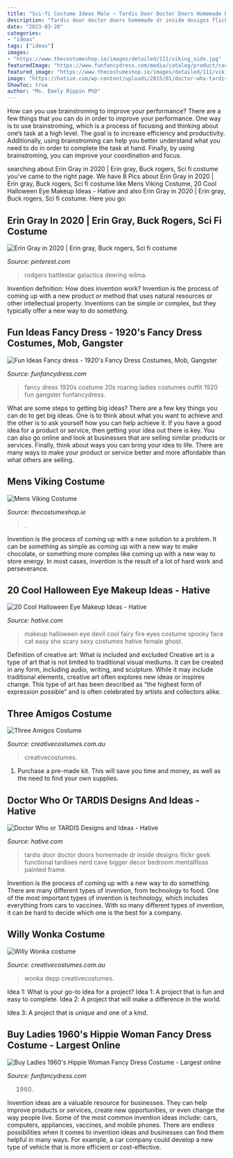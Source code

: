 ```yaml
---
title: "Sci-fi Costume Ideas Male ~ Tardis Door Doctor Doors Homemade Dr Inside Designs Flickr Geek Functional Tardises Nerd Cave Bigger Decor Bedroom Mentalfloss Painted Frame"
description: "Tardis door doctor doors homemade dr inside designs flickr geek functional tardises nerd cave bigger decor bedroom mentalfloss painted frame"
date: "2023-03-28"
categories:
- "ideas"
tags: ["ideas"]
images:
- "https://www.thecostumeshop.ie/images/detailed/111/viking_side.jpg"
featuredImage: "https://www.funfancydress.com/media/catalog/product/cache/1/image/1200x/040ec09b1e35df139433887a97daa66f/s/a/sanc0684_b.jpg"
featured_image: "https://www.thecostumeshop.ie/images/detailed/111/viking_side.jpg"
image: "https://hative.com/wp-content/uploads/2015/01/doctor-who-tardis/14-doctor-who-tardis.jpg"
ShowToc: true
author: "Ms. Emely Rippin PhD"
---
```



How can you use brainstroming to improve your performance?
There are a few things that you can do in order to improve your performance. One way is to use brainstroming, which is a process of focusing and thinking about one’s task at a high level. The goal is to increase efficiency and productivity. Additionally, using brainstroming can help you better understand what you need to do in order to complete the task at hand. Finally, by using brainstroming, you can improve your coordination and focus.

	

		
searching about Erin Gray in 2020 | Erin gray, Buck rogers, Sci fi costume you've came to the right page. We have 8 Pics about Erin Gray in 2020 | Erin gray, Buck rogers, Sci fi costume like Mens Viking Costume, 20 Cool Halloween Eye Makeup Ideas - Hative and also Erin Gray in 2020 | Erin gray, Buck rogers, Sci fi costume. Here you go:
		
    
## Erin Gray In 2020 | Erin Gray, Buck Rogers, Sci Fi Costume

<img loading=lazy src="https://i.pinimg.com/736x/fd/31/f2/fd31f22599a0cc5c5897b91eb1e7015d.jpg" onerror="this.onerror=null;this.src='https://tse3.mm.bing.net/th?id=OIP.GYhPTbL-FHgjcxzyTov7pAHaLb&amp;pid=15.1';" alt="Erin Gray in 2020 | Erin gray, Buck rogers, Sci fi costume">

_Source: pinterest.com_

>rodgers battlestar galactica deering wilma. 

	

Invention definition: How does invention work?
Invention is the process of coming up with a new product or method that uses natural resources or other intellectual property. Inventions can be simple or complex, but they typically offer a new way to do something.

    
## Fun Ideas Fancy Dress - 1920&#039;s Fancy Dress Costumes, Mob, Gangster

<img loading=lazy src="https://www.funfancydress.com/media/catalog/product/F/U/FUN2399.jpg" onerror="this.onerror=null;this.src='https://tse4.mm.bing.net/th?id=OIP.35cWM6QFSSxvwUdFjWLKjwHaMh&amp;pid=15.1';" alt="Fun Ideas Fancy dress - 1920&#039;s Fancy Dress Costumes, Mob, Gangster">

_Source: funfancydress.com_

>fancy dress 1920s costume 20s roaring ladies costumes outfit 1920 fun gangster funfancydress. 

	

What are some steps to getting big ideas?
There are a few key things you can do to get big ideas. One is to think about what you want to achieve and the other is to ask yourself how you can help achieve it. If you have a good idea for a product or service, then getting your idea out there is key. You can also go online and look at businesses that are selling similar products or services. Finally, think about ways you can bring your idea to life. There are many ways to make your product or service better and more affordable than what others are selling.

    
## Mens Viking Costume

<img loading=lazy src="https://www.thecostumeshop.ie/images/detailed/111/viking_side.jpg" onerror="this.onerror=null;this.src='https://tse2.mm.bing.net/th?id=OIP.FFOo700CwpZZZO1CohqfFgHaMH&amp;pid=15.1';" alt="Mens Viking Costume">

_Source: thecostumeshop.ie_

>. 

	

Invention is the process of coming up with a new solution to a problem. It can be something as simple as coming up with a new way to make chocolate, or something more complex like coming up with a new way to store energy. In most cases, invention is the result of a lot of hard work and perseverance.

    
## 20 Cool Halloween Eye Makeup Ideas - Hative

<img loading=lazy src="https://hative.com/wp-content/uploads/2014/10/halloween-eye-makeup/13-halloween-eye-makeup-ideas.jpg" onerror="this.onerror=null;this.src='https://tse3.mm.bing.net/th?id=OIP.1W3Lvf96JcjJAJRGQkla6gHaLH&amp;pid=15.1';" alt="20 Cool Halloween Eye Makeup Ideas - Hative">

_Source: hative.com_

>makeup halloween eye devil cool fairy fire eyes costume spooky face cat easy she scary sexy costumes hative female ghost. 

	

Definition of creative art: What is included and excluded
Creative art is a type of art that is not limited to traditional visual mediums. It can be created in any form, including audio, writing, and sculpture. While it may include traditional elements, creative art often explores new ideas or inspires change. This type of art has been described as “the highest form of expression possible” and is often celebrated by artists and collectors alike.

    
## Three Amigos Costume

<img loading=lazy src="https://www.creativecostumes.com.au/wp-content/uploads/2014/07/RWP_107_web-768x1024.jpg" onerror="this.onerror=null;this.src='https://tse4.mm.bing.net/th?id=OIP.Yv5a8tyEQmAZils24CuqwwHaJ4&amp;pid=15.1';" alt="Three Amigos Costume">

_Source: creativecostumes.com.au_

>creativecostumes. 

	

1. Purchase a pre-made kit. This will save you time and money, as well as the need to find your own supplies.

    
## Doctor Who Or TARDIS Designs And Ideas - Hative

<img loading=lazy src="https://hative.com/wp-content/uploads/2015/01/doctor-who-tardis/14-doctor-who-tardis.jpg" onerror="this.onerror=null;this.src='https://tse2.mm.bing.net/th?id=OIP.7HJEWKXBUdFJ8pBH9Gy8qwHaJ4&amp;pid=15.1';" alt="Doctor Who or TARDIS Designs and Ideas - Hative">

_Source: hative.com_

>tardis door doctor doors homemade dr inside designs flickr geek functional tardises nerd cave bigger decor bedroom mentalfloss painted frame. 

	

Invention is the process of coming up with a new way to do something. There are many different types of invention, from technology to food. One of the most important types of invention is technology, which includes everything from cars to vaccines. With so many different types of invention, it can be hard to decide which one is the best for a company.

    
## Willy Wonka Costume

<img loading=lazy src="https://www.creativecostumes.com.au/wp-content/uploads/2013/10/stem-punk-420x625.jpg" onerror="this.onerror=null;this.src='https://tse1.mm.bing.net/th?id=OIP.jVEsu1mIBObIMvYGoiTrAQAAAA&amp;pid=15.1';" alt="Willy Wonka costume">

_Source: creativecostumes.com.au_

>wonka depp creativecostumes. 

	

Idea 1: What is your go-to idea for a project?
Idea 1: A project that is fun and easy to complete.
Idea 2: A project that will make a difference in the world.

Idea 3: A project that is unique and one of a kind.

    
## Buy Ladies 1960&#039;s Hippie Woman Fancy Dress Costume - Largest Online

<img loading=lazy src="https://www.funfancydress.com/media/catalog/product/cache/1/image/1200x/040ec09b1e35df139433887a97daa66f/s/a/sanc0684_b.jpg" onerror="this.onerror=null;this.src='https://tse3.mm.bing.net/th?id=OIP.QICDf_lyb8-Qkey_C8uZJgHaOW&amp;pid=15.1';" alt="Buy Ladies 1960&#039;s Hippie Woman Fancy Dress Costume - Largest online">

_Source: funfancydress.com_

>1960. 

	

Invention ideas are a valuable resource for businesses. They can help improve products or services, create new opportunities, or even change the way people live. Some of the most common invention ideas include: cars, computers, appliances, vaccines, and mobile phones. There are endless possibilities when it comes to invention ideas and businesses can find them helpful in many ways. For example, a car company could develop a new type of vehicle that is more efficient or cost-effective.

